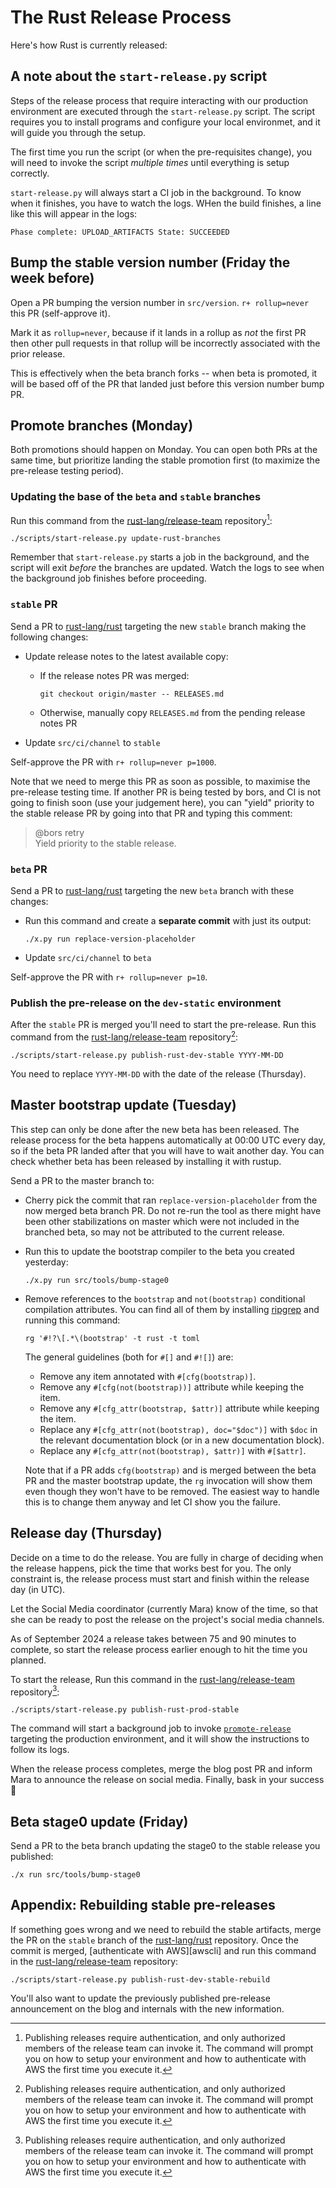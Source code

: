 # The Rust Release Process

Here's how Rust is currently released:

## A note about the `start-release.py` script

Steps of the release process that require interacting with our production
environment are executed through the `start-release.py` script. The script
requires you to install programs and configure your local environmet, and it
will guide you through the setup.

The first time you run the script (or when the pre-requisites change), you will
need to invoke the script *multiple times* until everything is setup correctly.

`start-release.py` will always start a CI job in the background. To know when
it finishes, you have to watch the logs. WHen the build finishes, a line like
this will appear in the logs:

```
Phase complete: UPLOAD_ARTIFACTS State: SUCCEEDED
```

## Bump the stable version number (Friday the week before)

Open a PR bumping the version number in `src/version`. `r+ rollup=never` this
PR (self-approve it).

Mark it as `rollup=never`, because if it lands in a rollup as *not* the first
PR then other pull requests in that rollup will be incorrectly associated with
the prior release.

This is effectively when the beta branch forks -- when beta is promoted, it will
be based off of the PR that landed just before this version number bump PR.

## Promote branches (Monday)

Both promotions should happen on Monday. You can open both PRs at the same
time, but prioritize landing the stable promotion first (to maximize the
pre-release testing period).

### Updating the base of the `beta` and `stable` branches

Run this command from the [rust-lang/release-team] repository[^auth]:

```
./scripts/start-release.py update-rust-branches
```

Remember that `start-release.py` starts a job in the background, and the script
will exit *before* the branches are updated. Watch the logs to see when the
background job finishes before proceeding.

### `stable` PR

Send a PR to [rust-lang/rust] targeting the new `stable` branch making the
following changes:

- Update release notes to the latest available copy:

  - If the release notes PR was merged:

    ```
    git checkout origin/master -- RELEASES.md
    ```

  - Otherwise, manually copy `RELEASES.md` from the pending release notes PR

- Update `src/ci/channel` to `stable`

Self-approve the PR with `r+ rollup=never p=1000`.

Note that we need to merge this PR as soon as possible, to maximise the
pre-release testing time. If another PR is being tested by bors, and CI is not
going to finish soon (use your judgement here), you can "yield"
priority to the stable release PR by going into that PR and typing this
comment:

> @bors retry  
> Yield priority to the stable release.

### `beta` PR

Send a PR to [rust-lang/rust] targeting the new `beta` branch with these
changes:

* Run this command and create a **separate commit** with just its output:

  ```
  ./x.py run replace-version-placeholder
  ```

* Update `src/ci/channel` to `beta`

Self-approve the PR with `r+ rollup=never p=10`.

### Publish the pre-release on the `dev-static` environment

After the `stable` PR is merged you'll need to start the pre-release. Run this command from the
[rust-lang/release-team] repository[^auth]:

```
./scripts/start-release.py publish-rust-dev-stable YYYY-MM-DD
```

You need to replace `YYYY-MM-DD` with the date of the release (Thursday).

## Master bootstrap update (Tuesday)

This step can only be done after the new beta has been released. The release
process for the beta happens automatically at 00:00 UTC every day, so if the
beta PR landed after that you will have to wait another day. You can check
whether beta has been released by installing it with rustup.

Send a PR to the master branch to:

- Cherry pick the commit that ran `replace-version-placeholder`
  from the now merged beta branch PR. Do not re-run the tool as there might
  have been other stabilizations on master which were not included in the
  branched beta, so may not be attributed to the current release.

- Run this to update the bootstrap compiler to the beta you created yesterday:

  ```
  ./x.py run src/tools/bump-stage0
  ```

- Remove references to the `bootstrap` and `not(bootstrap)` conditional
  compilation attributes. You can find all of them by installing [ripgrep] and
  running this command:

  ```
  rg '#!?\[.*\(bootstrap' -t rust -t toml
  ```

  The general guidelines (both for `#[]` and `#![]`) are:

  - Remove any item annotated with `#[cfg(bootstrap)]`.
  - Remove any `#[cfg(not(bootstrap))]` attribute while keeping the item.
  - Remove any `#[cfg_attr(bootstrap, $attr)]` attribute while keeping the item.
  - Replace any `#[cfg_attr(not(bootstrap), doc="$doc")]` with `$doc` in the
    relevant documentation block (or in a new documentation block).
  - Replace any `#[cfg_attr(not(bootstrap), $attr)]` with `#[$attr]`.

  Note that if a PR adds `cfg(bootstrap)` and is merged between the beta PR and
  the master bootstrap update, the `rg` invocation will show them even though
  they won't have to be removed. The easiest way to handle this is to change
  them anyway and let CI show you the failure.

## Release day (Thursday)

Decide on a time to do the release. You are fully in charge of deciding when
the release happens, pick the time that works best for you. The only constraint
is, the release process must start and finish within the release day (in UTC).

Let the Social Media coordinator (currently Mara) know of the time, so that she
can be ready to post the release on the project's social media channels.

As of September 2024 a release takes between 75 and 90 minutes to complete, so
start the release process earlier enough to hit the time you planned.

To start the release, Run this command in the [rust-lang/release-team]
repository[^auth]:

```
./scripts/start-release.py publish-rust-prod-stable
```

The command will start a background job to invoke [`promote-release`] targeting
the production environment, and it will show the instructions to follow its
logs.

When the release process completes, merge the blog post PR and inform Mara to
announce the release on social media. Finally, bask in your success 🎉

## Beta stage0 update (Friday)

Send a PR to the beta branch updating the stage0 to the stable release you
published:

```
./x run src/tools/bump-stage0
```

## Appendix: Rebuilding stable pre-releases

If something goes wrong and we need to rebuild the stable artifacts, merge the
PR on the `stable` branch of the [rust-lang/rust] repository. Once the commit
is merged, [authenticate with AWS][awscli] and run this command in the
[rust-lang/release-team] repository:

```
./scripts/start-release.py publish-rust-dev-stable-rebuild
```

You'll also want to update the previously published pre-release announcement on
the blog and internals with the new information.

[^auth]: Publishing releases require authentication, and only authorized
  members of the release team can invoke it. The command will prompt you on how
  to setup your environment and how to authenticate with AWS the first time you
  execute it.

[rust-lang/rust]: https://github.com/[rust-lang/rust]
[rust-lang/release-team]: https://github.com/rust-lang/release-team
[ripgrep]: https://github.com/burntsushi/ripgrep
[`promote-release`]: https://github.com/rust-lang/promote-release
